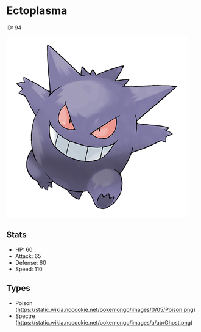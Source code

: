 # Ectoplasma


ID: 94

![](https://raw.githubusercontent.com/PokeAPI/sprites/master/sprites/pokemon/other/official-artwork/94.png "Ectoplasma")

## Stats


 - HP: 60
 - Attack: 65
 - Defense: 60
 - Speed: 110

## Types


 - Poison (https://static.wikia.nocookie.net/pokemongo/images/0/05/Poison.png)
 - Spectre (https://static.wikia.nocookie.net/pokemongo/images/a/ab/Ghost.png)
